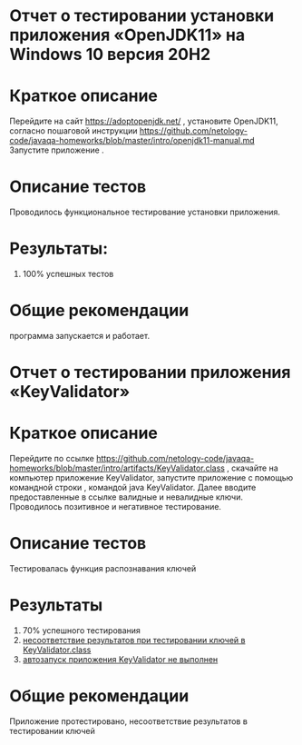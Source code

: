 # Отчет о тестировании установки приложения «OpenJDK11» на Windows 10 версия 20H2
# Краткое описание
Перейдите на сайт https://adoptopenjdk.net/ , установите OpenJDK11, согласно пошаговой инструкции https://github.com/netology-code/javaqa-homeworks/blob/master/intro/openjdk11-manual.md  Запустите приложение .
# Описание тестов 
Проводилось функциональное тестирование установки приложения.
# Результаты: 
1.	100% успешных тестов

# Общие рекомендации 
 программа запускается и работает. 

# Отчет о тестировании приложения «KeyValidator» 	
# Краткое описание
Перейдите по ссылке https://github.com/netology-code/javaqa-homeworks/blob/master/intro/artifacts/KeyValidator.class , скачайте на компьютер приложение KeyValidator, запустите приложение с помощью командной строки , командой java KeyValidator. Далее вводите предоставленные в ссылке валидные и невалидные ключи. Проводилось позитивное и негативное тестирование.
# Описание тестов
 Тестировалась функция распознавания ключей 
# Результаты 
1.	70% успешного тестирования
2. [несоответствие результатов при тестировании ключей в KeyValidator.class](https://github.com/baturina/keys/issues/5#issue-755634099)
3. [автозапуск приложения KeyValidator не выполнен](https://github.com/baturina/keys/issues/4#issue-753006883)
# Общие рекомендации
Приложение протестировано, несоответствие результатов в тестировании ключей
